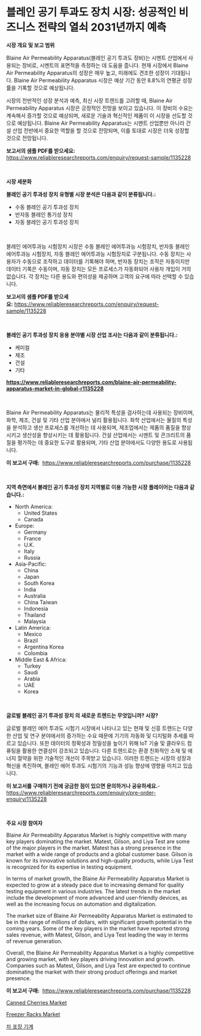 <p><h1>블레인 공기 투과도 장치 시장: 성공적인 비즈니스 전략의 열쇠 2031년까지 예측</h1></p><p><strong>시장 개요 및 보고 범위</strong></p>
<p><p>Blaine Air Permeability Apparatus(블레인 공기 투과도 장비)는 시멘트 산업에서 사용되는 장비로, 시멘트의 표면적을 측정하는 데 도움을 줍니다. 현재 시장에서 Blaine Air Permeability Apparatus의 성장은 매우 높고, 미래에도 견조한 성장이 기대됩니다. Blaine Air Permeability Apparatus 시장은 예상 기간 동안 8.8%의 연평균 성장률을 기록할 것으로 예상됩니다.</p><p>시장의 전반적인 성장 분석과 예측, 최신 시장 트렌드를 고려할 때, Blaine Air Permeability Apparatus 시장은 긍정적인 전망을 보이고 있습니다. 이 장비의 수요는 계속해서 증가할 것으로 예상되며, 새로운 기술과 혁신적인 제품이 이 시장을 선도할 것으로 예상됩니다. Blaine Air Permeability Apparatus는 시멘트 산업뿐만 아니라 건설 산업 전반에서 중요한 역할을 할 것으로 전망되며, 이를 토대로 시장은 더욱 성장할 것으로 전망됩니다.</p></p>
<p><strong>보고서의 샘플 PDF를 받으세요:</strong> <a href="https://www.reliableresearchreports.com/enquiry/request-sample/1135228">https://www.reliableresearchreports.com/enquiry/request-sample/1135228</a></p>
<p>&nbsp;</p>
<p><strong>시장 세분화</strong></p>
<p><strong>블레인 공기 투과성 장치 유형별 시장 분석은 다음과 같이 분류됩니다.:</strong></p>
<p><ul><li>수동 블레인 공기 투과성 장치</li><li>반자동 블레인 통기성 장치</li><li>자동 블레인 공기 투과성 장치</li></ul></p>
<p>&nbsp;</p>
<p><p>블레인 에어투과능 시험장치 시장은 수동 블레인 에어투과능 시험장치, 반자동 블레인 에어투과능 시험장치, 자동 블레인 에어투과능 시험장치로 구분됩니다. 수동 장치는 사용자가 수동으로 조작하고 데이터를 기록해야 하며, 반자동 장치는 조작은 자동이지만 데이터 기록은 수동이며, 자동 장치는 모든 프로세스가 자동화되어 사용자 개입이 거의 없습니다. 각 장치는 다른 용도와 편의성을 제공하며 고객의 요구에 따라 선택할 수 있습니다.</p></p>
<p><strong>보고서의 샘플 PDF를 받으세요:</strong>&nbsp;<a href="https://www.reliableresearchreports.com/enquiry/request-sample/1135228">https://www.reliableresearchreports.com/enquiry/request-sample/1135228</a></p>
<p>&nbsp;</p>
<p><strong> 블레인 공기 투과성 장치 응용 분야별 시장 산업 조사는 다음과 같이 분류됩니다.:</strong></p>
<p><ul><li>케미컬</li><li>제조</li><li>건설</li><li>기타</li></ul></p>
<p><strong><a href="https://www.reliableresearchreports.com/blaine-air-permeability-apparatus-market-in-global-r1135228">https://www.reliableresearchreports.com/blaine-air-permeability-apparatus-market-in-global-r1135228</a></strong></p>
<p>&nbsp;</p>
<p><p>Blaine Air Permeability Apparatus는 물리적 특성을 검사하는데 사용되는 장비이며, 화학, 제조, 건설 및 기타 산업 분야에서 널리 활용됩니다. 화학 산업에서는 물질의 특성을 분석하고 생산 프로세스를 개선하는 데 사용되며, 제조업에서는 제품의 품질을 향상시키고 생산성을 향상시키는 데 활용됩니다. 건설 산업에서는 시멘트 및 콘크리트의 품질을 평가하는 데 중요한 도구로 활용되며, 기타 산업 분야에서도 다양한 용도로 사용됩니다.</p></p>
<p><strong>이 보고서 구매:</strong>&nbsp; <a href="https://www.reliableresearchreports.com/purchase/1135228">https://www.reliableresearchreports.com/purchase/1135228</a></p>
<p>&nbsp;</p>
<p><strong>지역 측면에서 블레인 공기 투과성 장치 지역별로 이용 가능한 시장 플레이어는 다음과 같습니다.:</strong></p>
<p><ul>
    <li>
        North America:
        <ul>
            <li>United States</li>
            <li>Canada</li>
        </ul>
    </li>
    <li>
        Europe:
        <ul>
            <li>Germany</li>
            <li>France</li>
            <li>U.K.</li>
            <li>Italy</li>
            <li>Russia</li>
        </ul>
    </li>
    <li>
        Asia-Pacific:
        <ul>
            <li>China</li>
            <li>Japan</li>
            <li>South Korea</li>
            <li>India</li>
            <li>Australia</li>
            <li>China Taiwan</li>
            <li>Indonesia</li>
            <li>Thailand</li>
            <li>Malaysia</li>
        </ul>
    </li>
    <li>
        Latin America:
        <ul>
            <li>Mexico</li>
            <li>Brazil</li>
            <li>Argentina Korea</li>
            <li>Colombia</li>
        </ul>
    </li>
    <li>
        Middle East & Africa:
        <ul>
            <li>Turkey</li>
            <li>Saudi</li>
            <li>Arabia</li>
            <li>UAE</li>
            <li>Korea</li>
        </ul>
    </li>
    </ul></p>
<p>&nbsp;</p>
<p><strong>글로벌 블레인 공기 투과성 장치 의 새로운 트렌드는 무엇입니까? 시장?</strong></p>
<p><p>글로벌 블레인 에어 투과도 시험기 시장에서 나타나고 있는 현재 및 신흥 트렌드는 다양한 산업 및 연구 분야에서의 증가하는 수요 때문에 기기의 자동화 및 디지털화 추세를 따르고 있습니다. 또한 데이터의 정확성과 정밀성을 높이기 위해 IoT 기술 및 클라우드 컴퓨팅을 활용한 연결성이 강조되고 있습니다. 다른 트렌드로는 환경 친화적인 소재 및 에너지 절약을 위한 기술적인 개선이 주목받고 있습니다. 이러한 트렌드는 시장의 성장과 혁신을 촉진하며, 블레인 에어 투과도 시험기의 기능과 성능 향상에 영향을 미치고 있습니다.</p></p>
<p><strong>이 보고서를 구매하기 전에 궁금한 점이 있으면 문의하거나 공유하세요.</strong>- <a href="https://www.reliableresearchreports.com/enquiry/pre-order-enquiry/1135228">https://www.reliableresearchreports.com/enquiry/pre-order-enquiry/1135228</a></p>
<p>&nbsp;</p>
<p><strong>주요 시장 참여자</strong></p>
<p><p>Blaine Air Permeability Apparatus Market is highly competitive with many key players dominating the market. Matest, Gilson, and Liya Test are some of the major players in the market. Matest has a strong presence in the market with a wide range of products and a global customer base. Gilson is known for its innovative solutions and high-quality products, while Liya Test is recognized for its expertise in testing equipment.</p><p>In terms of market growth, the Blaine Air Permeability Apparatus Market is expected to grow at a steady pace due to increasing demand for quality testing equipment in various industries. The latest trends in the market include the development of more advanced and user-friendly devices, as well as the increasing focus on automation and digitalization.</p><p>The market size of Blaine Air Permeability Apparatus Market is estimated to be in the range of millions of dollars, with significant growth potential in the coming years. Some of the key players in the market have reported strong sales revenue, with Matest, Gilson, and Liya Test leading the way in terms of revenue generation.</p><p>Overall, the Blaine Air Permeability Apparatus Market is a highly competitive and growing market, with key players driving innovation and growth. Companies such as Matest, Gilson, and Liya Test are expected to continue dominating the market with their strong product offerings and market presence.</p></p>
<p><strong>이 보고서 구매:</strong>&nbsp;&nbsp;<a href="https://www.reliableresearchreports.com/purchase/1135228">https://www.reliableresearchreports.com/purchase/1135228</a></p>
<p><p><a href="https://mire-aunt-385.notion.site/Canned-Cherries-Market-Insights-into-Market-CAGR-Market-Trends-and-Growth-Strategies-26f4ac060c67478299ef96d9faa1f272">Canned Cherries Market</a></p><p><a href="https://view.publitas.com/reportprime-1/analyzing-freezer-racks-market-global-industry-perspective-and-forecast-2024-to-2031/">Freezer Racks Market</a></p><p><a href="https://github.com/xvz497517413/Market-Research-Report-List-1/blob/main/837789126622.md">차 포장 기계</a></p></p>
